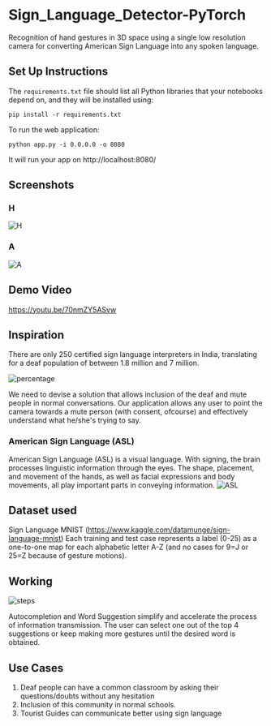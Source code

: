 # Sign_Language_Detector-PyTorch
Recognition of hand gestures in 3D space using a single low resolution camera for converting American Sign Language into any spoken language.

## Set Up Instructions

The `requirements.txt` file should list all Python libraries that your notebooks
depend on, and they will be installed using:

```
pip install -r requirements.txt
```

To run the web application:
```
python app.py -i 0.0.0.0 -o 8080
```
It will run your app on http://localhost:8080/

## Screenshots
### H
![H](https://user-images.githubusercontent.com/34855465/76798612-eda6c700-67f5-11ea-974e-514a82c8c5c5.png)

### A
![A](https://user-images.githubusercontent.com/34855465/76798664-044d1e00-67f6-11ea-9b41-0a4ca9f625e1.png)

## Demo Video
https://youtu.be/70nmZY5ASvw

## Inspiration
There are only 250 certified sign language interpreters in India, translating for a deaf population of between 1.8 million and 7 million.

![percentage](https://user-images.githubusercontent.com/34855465/76789152-42404700-67e2-11ea-8e96-718ba4ae0a36.png)

We need to devise a solution that allows inclusion of the deaf and mute people in normal conversations. Our application allows any user to point the camera towards a mute person (with consent, ofcourse) and effectively understand what he/she's trying to say.

### American Sign Language (ASL)
American Sign Language (ASL) is a visual language. With signing, the brain processes linguistic information through the eyes. The shape, placement, and movement of the hands, as well as facial expressions and body movements, all play important parts in conveying information. 
![ASL](https://user-images.githubusercontent.com/34855465/76790591-28ecca00-67e5-11ea-990d-b6540acb9a1b.png)


## Dataset used
Sign Language MNIST (https://www.kaggle.com/datamunge/sign-language-mnist)
Each training and test case represents a label (0-25) as a one-to-one map for each alphabetic letter A-Z (and no cases for 9=J or 25=Z because of gesture motions).

## Working
![steps](https://user-images.githubusercontent.com/34855465/76790048-1625c580-67e4-11ea-9fcb-77339e2c4658.png)

Autocompletion and Word Suggestion simplify and accelerate the process of information transmission. The user can select one out of the top 4 suggestions or keep making more gestures until the desired word is obtained. 


## Use Cases
1. Deaf people can have a common classroom by asking their questions/doubts without any hesitation
2. Inclusion of this community in normal schools.
3. Tourist Guides can communicate better using sign language
